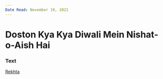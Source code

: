 ```yaml
---
Date Read: November 19, 2021
---
```


# Doston Kya Kya Diwali Mein Nishat-o-Aish Hai

### Text
[Rekhta](https://www.rekhta.org/nazms/diivaalii-dosto-kyaa-kyaa-divaalii-men-nashaat-o-aish-hai-nazeer-akbarabadi-nazms?lang=ur)

